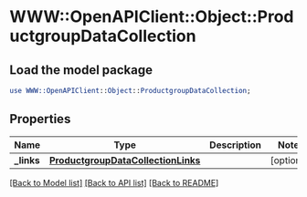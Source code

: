 # WWW::OpenAPIClient::Object::ProductgroupDataCollection

## Load the model package
```perl
use WWW::OpenAPIClient::Object::ProductgroupDataCollection;
```

## Properties
Name | Type | Description | Notes
------------ | ------------- | ------------- | -------------
**_links** | [**ProductgroupDataCollectionLinks**](ProductgroupDataCollectionLinks.md) |  | [optional] 

[[Back to Model list]](../README.md#documentation-for-models) [[Back to API list]](../README.md#documentation-for-api-endpoints) [[Back to README]](../README.md)


